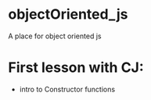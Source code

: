 # objectOriented_js
A place for object oriented js

# First lesson with CJ:
- intro to Constructor functions
